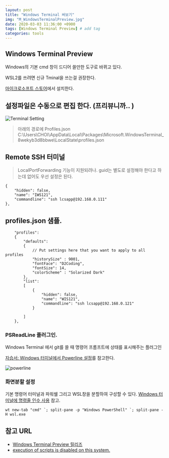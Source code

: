 ```yaml
---
layout: post
title: "Windows Terminal 써보기"
img: "M_WindowsTerminalPreview.jpg"
date: 2020-03-03 11:36:00 +0900
tags: [Windows Terminal Preview] # add tag
categories: tools
---
```


## Windows Terminal Preview

Windows의 기본 cmd 창이 드디어 쓸만한 도구로 바뀌고 있다. 

WSL2를 쓰려면 신규 Tminal을 쓰는걸 권장한다. 

[마이크로소프트 스토어](https://www.microsoft.com/ko-kr/p/windows-terminal-preview/9n0dx20hk701?activetab=pivot:overviewtab)에서 설치한다. 

## 설정파일은 수동으로 편집 한다. (프리뷰니까.. ) 
![Terminal Setting]({{site.bashurl}}/assets/img/M_WindowsTerminal_setting.jpg)
 
> 아래의 경로에 Profiles.json
> C:\Users\CHOI\AppData\Local\Packages\Microsoft.WindowsTerminal_8wekyb3d8bbwe\LocalState\profiles.json 

## Remote SSH 터미널 

> LocalPortForwarding 기능이 지원되려나. 
> guid는 별도로 설정해야 한다고 하는데 없어도 우선 설정은 된다. 
``` 
{
	"hidden": false,
	"name": "IWS121",
	"commandline": "ssh lcsapp@192.168.0.111"
},
```

## profiles.json 샘플. 

```
    "profiles":
    {
        "defaults":
        {
            // Put settings here that you want to apply to all profiles
            "historySize" : 9001,
            "fontFace": "D2Coding",
            "fontSize": 14,
            "colorScheme" : "Solarized Dark"
        },
        "list":
        [
            {
                "hidden": false,
                "name": "WIS121",
                "commandline": "ssh lcsapp@192.168.0.121"
            }
            
        ]
    },
``` 
### PSReadLine 플러그인. 

Windows Terminal 에서 git를 쓸 때 명령어 프롬프트에 상태를 표시해주는 플러그인 

[자습서: Windows 터미널에서 Powerline 설정](https://docs.microsoft.com/ko-kr/windows/terminal/tutorials/powerline-setup)를 참고한다. 

![powerline]({{site.baseurl}}/assets/img/M_wt_powerline-01.jpg)

### 화면분할 설정

기본 명령어 터미널과 파워쉘 그리고 WSL창을 분할하여 구성할 수 있다. 
[Windows 터미널에 명령줄 인수 사용](https://docs.microsoft.com/ko-kr/windows/terminal/command-line-arguments?tabs=windows) 참고. 

```
wt new-tab "cmd" `; split-pane -p "Windows PowerShell" `; split-pane -H wsl.exe
```

## 참고 URL
-  [Windows Terminal Preview 릴리즈](https://www.lesstif.com/pages/viewpage.action?pageId=71401723)
-  [execution of scripts is disabled on this system.](https://www.hahwul.com/2017/08/powershell-execution-of-scripts-is.html)